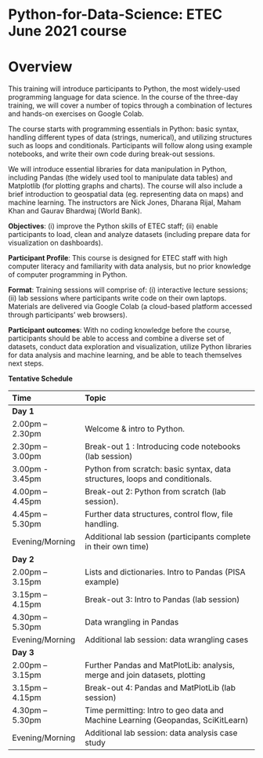 # Python-for-Data-Science: ETEC June 2021 course

# Overview
This training will introduce participants to Python, the most widely-used programming language for data science. In the course of the three-day training, we will cover a number of topics through a combination of lectures and hands-on exercises on Google Colab. 

The course starts with programming essentials in Python: basic syntax, handling different types of data (strings, numerical), and utilizing structures such as loops and conditionals. Participants will follow along using example notebooks, and write their own code during break-out sessions.

We will introduce essential libraries for data manipulation in Python, including Pandas (the widely used tool to manipulate data tables) and Matplotlib (for plotting graphs and charts). The course will also include a brief introduction to geospatial data (eg. representing data on maps) and machine learning. The instructors are Nick Jones, Dharana Rijal, Maham Khan and Gaurav Bhardwaj (World Bank).

__Objectives__: (i) improve the Python skills of ETEC staff; (ii) enable participants to load, clean and analyze datasets (including prepare data for visualization on dashboards).


__Participant Profile__: This course is designed for ETEC staff with high computer literacy and familiarity with data analysis, but no prior knowledge of computer programming in Python.

__Format__: Training sessions will comprise of: (i) interactive lecture sessions; (ii) lab sessions where participants write code on their own laptops. Materials are delivered via Google Colab (a cloud-based platform accessed through participants’ web browsers).

__Participant outcomes__: With no coding knowledge before the course, participants should be able to access and combine a diverse set of datasets, conduct data exploration and visualization, utilize Python libraries for data analysis and machine learning, and be able to teach themselves next steps.

**Tentative Schedule**

|**Time**| **Topic** |
|:---|:----|
|**Day 1**|
|2.00pm – 2.30pm| Welcome & intro to Python. |
|2.30pm – 3.00pm| Break-out 1 : Introducing code notebooks (lab session)| 
|3.00pm - 3.45pm| Python from scratch: basic syntax, data structures, loops and conditionals. |
|4.00pm – 4.45pm| Break-out 2: Python from scratch (lab session).|
|4.45pm – 5.30pm| Further data structures, control flow, file handling. |
|Evening/Morning| Additional lab session (participants complete in their own time) |
|**Day 2**|
|2.00pm – 3.15pm| Lists and dictionaries. Intro to Pandas (PISA example) |
|3.15pm – 4.15pm| Break-out 3: Intro to Pandas (lab session)|
|4.30pm – 5.30pm| Data wrangling in Pandas |
|Evening/Morning| Additional lab session: data wrangling cases |
|**Day 3**|
|2.00pm – 3.15pm| Further Pandas and MatPlotLib: analysis, merge and join datasets, plotting |
|3.15pm – 4.15pm| Break-out 4: Pandas and MatPlotLib (lab session)|
|4.30pm – 5.30pm| Time permitting: Intro to geo data and Machine Learning (Geopandas, SciKitLearn) |
|Evening/Morning| Additional lab session: data analysis case study |

